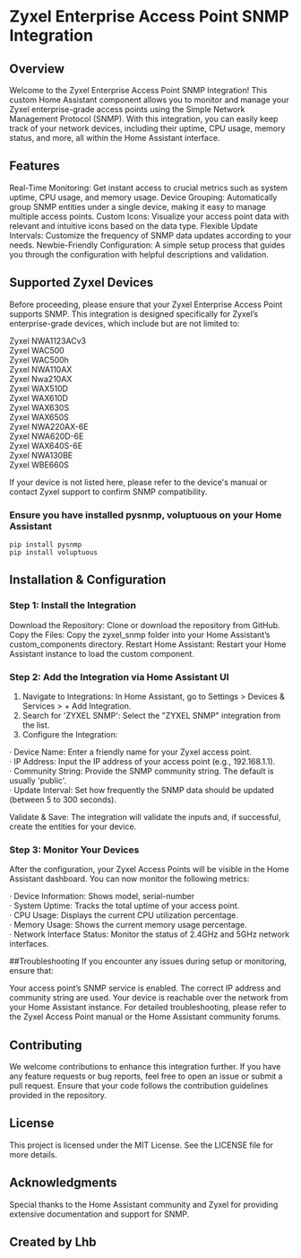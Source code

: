 # Zyxel Enterprise Access Point SNMP Integration

## Overview
Welcome to the Zyxel Enterprise Access Point SNMP Integration! This custom Home Assistant component allows you to monitor and manage your Zyxel enterprise-grade access points using the Simple Network Management Protocol (SNMP). With this integration, you can easily keep track of your network devices, including their uptime, CPU usage, memory status, and more, all within the Home Assistant interface.

## Features
Real-Time Monitoring: Get instant access to crucial metrics such as system uptime, CPU usage, and memory usage.
Device Grouping: Automatically group SNMP entities under a single device, making it easy to manage multiple access points.
Custom Icons: Visualize your access point data with relevant and intuitive icons based on the data type.
Flexible Update Intervals: Customize the frequency of SNMP data updates according to your needs.
Newbie-Friendly Configuration: A simple setup process that guides you through the configuration with helpful descriptions and validation.
## Supported Zyxel Devices
Before proceeding, please ensure that your Zyxel Enterprise Access Point supports SNMP. This integration is designed specifically for Zyxel’s enterprise-grade devices, which include but are not limited to:

Zyxel NWA1123ACv3  
Zyxel WAC500  
Zyxel WAC500h  
Zyxel NWA110AX  
Zyxel Nwa210AX  
Zyxel WAX510D  
Zyxel WAX610D  
Zyxel WAX630S  
Zyxel WAX650S  
Zyxel NWA220AX-6E  
Zyxel NWA620D-6E  
Zyxel WAX640S-6E  
Zyxel NWA130BE  
Zyxel WBE660S


If your device is not listed here, please refer to the device's manual or contact Zyxel support to confirm SNMP compatibility.

### Ensure you have installed pysnmp, voluptuous on your Home Assistant  



```
pip install pysnmp
pip install voluptuous
```




## Installation & Configuration
 ### Step 1: Install the Integration
Download the Repository: Clone or download the repository from GitHub.
Copy the Files: Copy the zyxel_snmp folder into your Home Assistant’s custom_components directory.
Restart Home Assistant: Restart your Home Assistant instance to load the custom component.
 ### Step 2: Add the Integration via Home Assistant UI
1. Navigate to Integrations: In Home Assistant, go to Settings > Devices & Services > + Add Integration.  
2. Search for 'ZYXEL SNMP': Select the "ZYXEL SNMP" integration from the list.  
3. Configure the Integration:    

 ·  Device Name: Enter a friendly name for your Zyxel access point.  
 ·  IP Address: Input the IP address of your access point (e.g., 192.168.1.1).  
 ·  Community String: Provide the SNMP community string. The default is usually 'public'.  
 ·  Update Interval: Set how frequently the SNMP data should be updated (between 5 to 300 seconds).    
  
Validate & Save: The integration will validate the inputs and, if successful, create the entities for your device.  

 ### Step 3: Monitor Your Devices
After the configuration, your Zyxel Access Points will be visible in the Home Assistant dashboard. You can now monitor the following metrics:
  
·  Device Information: Shows model, serial-number  
·  System Uptime: Tracks the total uptime of your access point.  
·  CPU Usage: Displays the current CPU utilization percentage.  
·  Memory Usage: Shows the current memory usage percentage.  
·  Network Interface Status: Monitor the status of 2.4GHz and 5GHz network interfaces.   
  
##Troubleshooting
If you encounter any issues during setup or monitoring, ensure that:

Your access point’s SNMP service is enabled.
The correct IP address and community string are used.
Your device is reachable over the network from your Home Assistant instance.
For detailed troubleshooting, please refer to the Zyxel Access Point manual or the Home Assistant community forums.

## Contributing
We welcome contributions to enhance this integration further.
If you have any feature requests or bug reports, feel free to open an issue or submit a pull request.
Ensure that your code follows the contribution guidelines provided in the repository.

## License
This project is licensed under the MIT License. See the LICENSE file for more details.

## Acknowledgments
Special thanks to the Home Assistant community and Zyxel for providing extensive documentation and support for SNMP.  

  





## Created by Lhb
